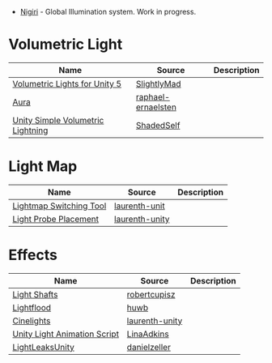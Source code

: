 * [Nigiri](https://github.com/ninlilizi/Nigiri) - Global Illumination system.  Work in progress.

# Volumetric Light
| Name | Source | Description | 
| --- | --- | --- |
| [Volumetric Lights for Unity 5](https://github.com/SlightlyMad/VolumetricLights)|[SlightlyMad](https://github.com/SlightlyMad)
|[Aura](https://github.com/raphael-ernaelsten/Aura)|[raphael-ernaelsten](https://github.com/raphael-ernaelsten/)
|[Unity Simple Volumetric Lightning](https://github.com/ShadedSelf/Unity-Simple-Volumetric-Lightning)|[ShadedSelf](https://github.com/ShadedSelf/)

# Light Map
| Name | Source | Description | 
| --- | --- | --- |
|[Lightmap Switching Tool](https://github.com/laurenth-unity/lightmap-switching-tool)|[laurenth-unit](https://github.com/laurenth-unity)|
|[Light Probe Placement](https://github.com/laurenth-unity/LightProbesPlacement)|[laurenth-unity](https://github.com/laurenth-unity)|

# Effects
| Name | Source | Description | 
| --- | --- | --- |
| [Light Shafts](https://github.com/robertcupisz/LightShafts)|[robertcupisz](https://github.com/robertcupisz)
|[Lightflood](https://github.com/huwb/lightflood)|[huwb](https://github.com/huwb)|
|[Cinelights](https://github.com/laurenth-unity/Cinelights)|[laurenth-unity](https://github.com/laurenth-unity/)
|[Unity Light Animation Script](https://github.com/LinaAdkins/UnityLightAnimationScript)|[LinaAdkins](https://github.com/LinaAdkins)
|[LightLeaksUnity](https://github.com/danielzeller/LightLeaksUnity)|[danielzeller](https://github.com/danielzeller)|
